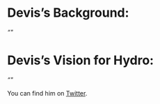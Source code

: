 # Devis’s Background:

_“"_

# Devis’s Vision for Hydro:

_“"_

You can find him on [Twitter](https://twitter.com/davidcryptoath?s=09).
